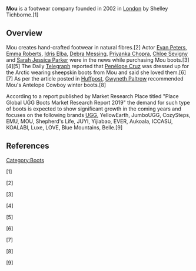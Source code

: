 **Mou** is a footwear company founded in 2002 in
[London](London "wikilink") by Shelley Tichborne.[1]

## Overview

Mou creates hand-crafted footwear in natural fibres.[2] Actor [Evan
Peters](Evan_Peters "wikilink"), [Emma
Roberts](Emma_Roberts "wikilink"), [Idris Elba](Idris_Elba "wikilink"),
[Debra Messing](Debra_Messing "wikilink"), [Priyanka
Chopra](Priyanka_Chopra "wikilink"), [Chloe
Sevigny](Chloë_Sevigny "wikilink") and [Sarah Jessica
Parker](Sarah_Jessica_Parker "wikilink") were in the news while
purchasing Mou boots.[3][4][5] The Daily
[Telegraph](The_Daily_Telegraph "wikilink") reported that [Penélope
Cruz](Penélope_Cruz "wikilink") was dressed up for the Arctic wearing
sheepskin boots from Mou and said she loved them.[6][7] As per the
article posted in [Huffpost](HuffPost "wikilink"), [Gwyneth
Paltrow](Gwyneth_Paltrow "wikilink") recommended Mou's Antelope Cowboy
winter boots.[8]

According to a report published by Market Research Place titled "Place
Global UGG Boots Market Research Report 2019" the demand for such type
of boots is expected to show significant growth in the coming years and
focuses on the following brands [UGG](Ugg_boots "wikilink"),
YellowEarth, JumboUGG, CozySteps, EMU, MOU, Shepherd's Life, JUYI,
Yijiabao, EVER, Aukoala, ICCASU, KOALABI, Luxe, LOVE, Blue Mountains,
Belle.[9]

## References

<references />

[Category:Boots](Category:Boots "wikilink")

[1]

[2]

[3]

[4]

[5]

[6]

[7]

[8]

[9]